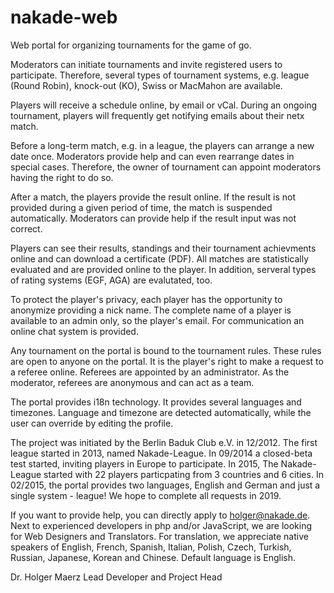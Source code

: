 # nakade-web
Web portal for organizing tournaments for the game of go.

Moderators can initiate tournaments and invite registered users to participate. 
Therefore, several types of tournament systems, e.g. league (Round Robin), 
knock-out (KO), Swiss or MacMahon are available.

Players will receive a schedule online, by email or vCal. During an ongoing tournament, 
players will frequently get notifying emails about their netx match. 

Before a long-term match, e.g. in a league, the players can arrange a new date once.
Moderators provide help and can even rearrange dates in special cases.
Therefore, the owner of tournament can appoint moderators having the right to do so. 

After a match, the players provide the result online. If the result is not provided during 
a given period of time, the match is suspended automatically.
Moderators can provide help if the result input was not correct.

Players can see their results, standings and their tournament achievments online 
and can download a certificate (PDF).
All matches are statistically evaluated and are provided online to the player. In addition, 
serveral types of rating systems (EGF, AGA) are evalutated, too.

To protect the player's privacy, each player has the opportunity to anonymize providing 
a nick name. The complete name of a player is available to an admin only, so the player's
email. For communication an online chat system is provided.

Any tournament on the portal is bound to the tournament rules. These rules are open to anyone
on the portal. It is the player's right to make a request to a referee online. 
Referees are appointed by an administrator. As the moderator, referees are anonymous and can act 
as a team.

The portal provides i18n technology. It provides several languages and timezones. Language and timezone 
are detected automatically, while the user can override by editing the profile.

The project was initiated by the Berlin Baduk Club e.V. in 12/2012. The first league started in 2013, 
named Nakade-League. In 09/2014 a closed-beta test started, inviting players in Europe to participate.
In 2015, The Nakade-League started with 22 players particpating from 3 countries and 6 cities.
In 02/2015, the portal provides two languages, English and German and just a single system  - league!
We hope to complete all requests in 2019. 

If you want to provide help, you can directly apply to holger@nakade.de.
Next to experienced developers in php and/or JavaScript, we are looking for Web Designers and Translators.
For translation, we appreciate native speakers of English, French, Spanish, Italian, Polish, Czech, Turkish,
Russian, Japanese, Korean and Chinese. Default language is English.

Dr. Holger Maerz
Lead Developer and Project Head
